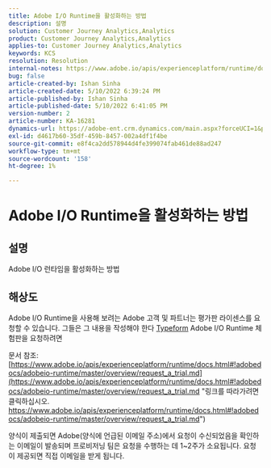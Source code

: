```yaml
---
title: Adobe I/O Runtime을 활성화하는 방법
description: 설명
solution: Customer Journey Analytics,Analytics
product: Customer Journey Analytics,Analytics
applies-to: Customer Journey Analytics,Analytics
keywords: KCS
resolution: Resolution
internal-notes: https://www.adobe.io/apis/experienceplatform/runtime/docs.html#!adobedocs/adobeio-runtime/master/README.md
bug: false
article-created-by: Ishan Sinha
article-created-date: 5/10/2022 6:39:24 PM
article-published-by: Ishan Sinha
article-published-date: 5/10/2022 6:41:05 PM
version-number: 2
article-number: KA-16281
dynamics-url: https://adobe-ent.crm.dynamics.com/main.aspx?forceUCI=1&pagetype=entityrecord&etn=knowledgearticle&id=1ee66c7f-90d0-ec11-a7b5-0022480a8753
exl-id: d4617b60-35df-459b-8457-002a4df1f4be
source-git-commit: e8f4ca2dd578944d4fe399074fab461de88ad247
workflow-type: tm+mt
source-wordcount: '158'
ht-degree: 1%

---
```


# Adobe I/O Runtime을 활성화하는 방법

## 설명


Adobe I/O 런타임을 활성화하는 방법


## 해상도


Adobe I/O Runtime을 사용해 보려는 Adobe 고객 및 파트너는 평가판 라이센스를 요청할 수 있습니다. 그들은 그 내용을 작성해야 한다 [Typeform](https://adobeio.typeform.com/to/RWhT8Y) Adobe I/O Runtime 체험판을 요청하려면

문서 참조:
[https://www.adobe.io/apis/experienceplatform/runtime/docs.html#!adobedocs/adobeio-runtime/master/overview/request_a_trial.md](https://www.adobe.io/apis/experienceplatform/runtime/docs.html#!adobedocs/adobeio-runtime/master/overview/request_a_trial.md "링크를 따라가려면 클릭하십시오. https://www.adobe.io/apis/experienceplatform/runtime/docs.html#!adobedocs/adobeio-runtime/master/overview/request_a_trial.md")

양식이 제출되면 Adobe(양식에 언급된 이메일 주소)에서 요청이 수신되었음을 확인하는 이메일이 발송되며 프로비저닝 팀은 요청을 수행하는 데 1~2주가 소요됩니다. 요청이 제공되면 직접 이메일을 받게 됩니다.
